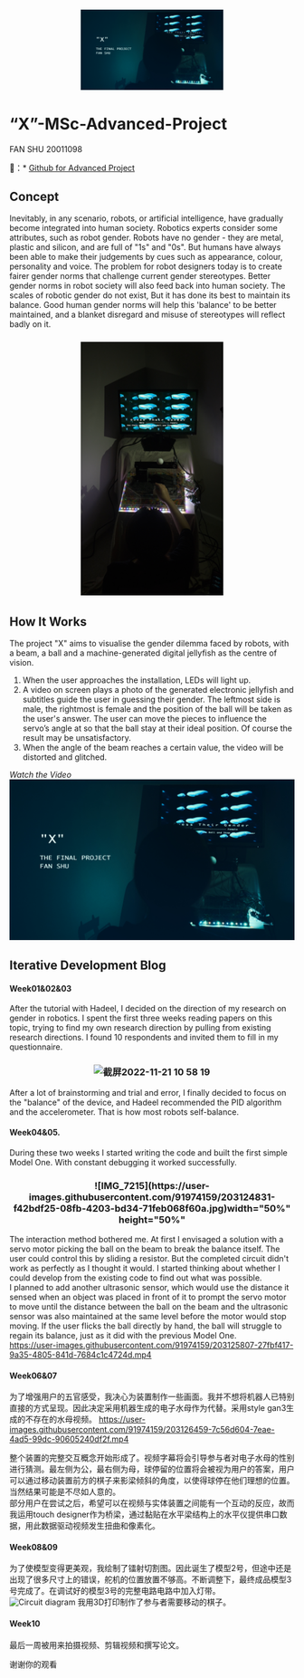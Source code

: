 <h3 align="center">
 <img src="https://github.com/JOYFanShu/FanShu-MSc-Advanced-Project/blob/main/Cover.jpg" width="50%" height="50%"> 
</h3>

# “X”-MSc-Advanced-Project      
FAN SHU 20011098          
          
🔗：* [Github for Advanced Project](https://github.com/JOYFanShu/FanShu-MSc-Advanced-Project)
                                                 
## Concept
Inevitably, in any scenario, robots, or artificial intelligence, have gradually become integrated into human society. Robotics experts consider some attributes, such as robot gender. Robots have no gender - they are metal, plastic and silicon, and are full of "1s" and "0s". But humans have always been able to make their judgements by cues such as appearance, colour, personality and voice. The problem for robot designers today is to create fairer gender norms that challenge current gender stereotypes. Better gender norms in robot society will also feed back into human society.
The scales of robotic gender do not exist, But it has done its best to maintain its balance. Good human gender norms will help this 'balance' to be better maintained, and a blanket disregard and misuse of stereotypes will reflect badly on it.        
<h3 align="center">
<img src="https://github.com/JOYFanShu/FanShu-MSc-Advanced-Project/blob/main/Physical%20model/2142D225-9D78-4460-9D80-444D80E4E4B0-5026-000003B9BF09FA86.JPG" width="50%" height="50%">
</h3>

## How It Works        
The project "X" aims to visualise the gender dilemma faced by robots, with a beam, a ball and a machine-generated digital jellyfish as the centre of vision.
1. When the user approaches the installation, LEDs will light up.           
2. A video on screen plays a photo of the generated electronic jellyfish and subtitles guide the user in guessing their gender. The leftmost side is male, the rightmost is female and the position of the ball will be taken as the user's answer. The user can move the pieces to influence the servo’s angle at so that the ball stay at their ideal position. Of course the result may be unsatisfactory.               
3. When the angle of the beam reaches a certain value, the video will be distorted and glitched.   
                              
*Watch the Video*                              
[![Watch the Video](https://github.com/JOYFanShu/FanShu-MSc-Advanced-Project/blob/main/Cover.jpg)](https://youtu.be/ViRgSTNtf5M)     
                     
## Iterative Development Blog
#### Week01&02&03
After the tutorial with Hadeel, I decided on the direction of my research on gender in robotics. I spent the first three weeks reading papers on this topic, trying to find my own research direction by pulling from existing research directions. I found 10 respondents and invited them to fill in my questionnaire.
<h3 align="center">
<img width="665" alt="截屏2022-11-21 10 58 19" src="https://user-images.githubusercontent.com/91974159/203123618-2fd27c46-a817-4984-b1c5-b54bf42bfee9.png" width="50%" height="50%">   
</h3>
                    
After a lot of brainstorming and trial and error, I finally decided to focus on the "balance" of the device, and Hadeel recommended the PID algorithm and the accelerometer. That is how most robots self-balance.

#### Week04&05.     
During these two weeks I started writing the code and built the first simple Model One. With constant debugging it worked successfully.        
<h3 align="center">
![IMG_7215](https://user-images.githubusercontent.com/91974159/203124831-f42bdf25-08fb-4203-bd34-71feb068f60a.jpg)width="50%" height="50%"
</h3>
                 
The interaction method bothered me. At first I envisaged a solution with a servo motor picking the ball on the beam to break the balance itself. The user could control this by sliding a resistor. But the completed circuit didn't work as perfectly as I thought it would. I started thinking about whether I could develop from the existing code to find out what was possible.                  
I planned to add another ultrasonic sensor, which would use the distance it sensed when an object was placed in front of it to prompt the servo motor to move until the distance between the ball on the beam and the ultrasonic sensor was also maintained at the same level before the motor would stop moving. If the user flicks the ball directly by hand, the ball will struggle to regain its balance, just as it did with the previous Model One.    
https://user-images.githubusercontent.com/91974159/203125807-27fbf417-9a35-4805-841d-7684c1c4724d.mp4
                             
#### Week06&07 
为了增强用户的五官感受，我决心为装置制作一些画面。我并不想将机器人已特别直接的方式呈现。因此决定采用机器生成的电子水母作为代替。采用style gan3生成的不存在的水母视频。
https://user-images.githubusercontent.com/91974159/203126459-7c56d604-7eae-4ad5-99dc-90605240df2f.mp4
                                                        
整个装置的完整交互概念开始形成了。视频字幕将会引导参与者对电子水母的性别进行猜测。最左侧为公，最右侧为母，球停留的位置将会被视为用户的答案，用户可以通过移动装置前方的棋子来影梁倾斜的角度，以使得球停在他们理想的位置。当然结果可能是不尽如人意的。     
部分用户在尝试之后，希望可以在视频与实体装置之间能有一个互动的反应，故而我运用touch designer作为桥梁，通过黏贴在水平梁结构上的水平仪提供串口数据，用此数据驱动视频发生扭曲和像素化。


#### Week08&09
为了使模型变得更美观，我绘制了镭射切割图。因此诞生了模型2号，但途中还是出现了很多尺寸上的错误，舵机的位置放置不够高。不断调整下，最终成品模型3号完成了。在调试好的模型3号的完整电路电路中加入灯带。    
![Circuit diagram](https://user-images.githubusercontent.com/91974159/203124033-38e42f62-1938-42f6-8903-23974646b835.jpg)
 我用3D打印制作了参与者需要移动的棋子。        
      
#### Week10
最后一周被用来拍摄视频、剪辑视频和撰写论文。

谢谢你的观看
